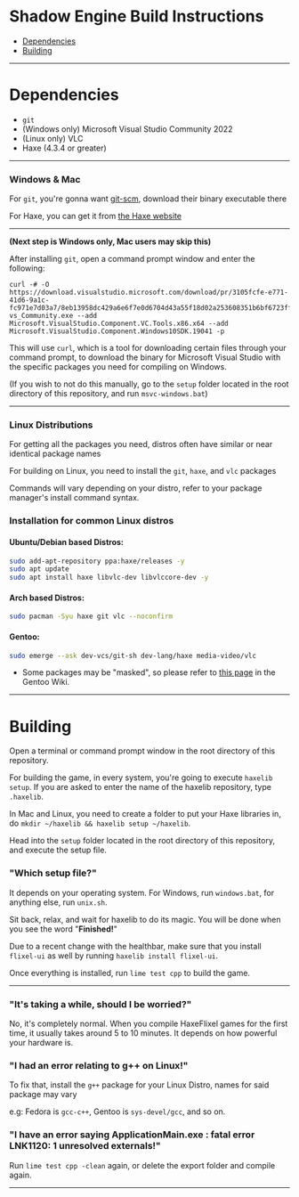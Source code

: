 # Shadow Engine Build Instructions

* [Dependencies](#dependencies)
* [Building](#building)

---

# Dependencies

- `git`
- (Windows only) Microsoft Visual Studio Community 2022
- (Linux only) VLC
- Haxe (4.3.4 or greater)

---

### Windows & Mac

For `git`, you're gonna want [git-scm](https://git-scm.com/downloads), download their binary executable there

For Haxe, you can get it from [the Haxe website](https://haxe.org/download/)

---

**(Next step is Windows only, Mac users may skip this)**

After installing `git`, open a command prompt window and enter the following:

```batch
curl -# -O https://download.visualstudio.microsoft.com/download/pr/3105fcfe-e771-41d6-9a1c-fc971e7d03a7/8eb13958dc429a6e6f7e0d6704d43a55f18d02a253608351b6bf6723ffdaf24e/vs_Community.exe
vs_Community.exe --add Microsoft.VisualStudio.Component.VC.Tools.x86.x64 --add Microsoft.VisualStudio.Component.Windows10SDK.19041 -p
```

This will use `curl`, which is a tool for downloading certain files through your command prompt,
to download the binary for Microsoft Visual Studio with the specific packages you need for compiling on Windows.

(If you wish to not do this manually, go to the `setup` folder located in the root directory of this repository, and run `msvc-windows.bat`)

---
### Linux Distributions

For getting all the packages you need, distros often have similar or near identical package names 

For building on Linux, you need to install the `git`, `haxe`, and `vlc` packages

Commands will vary depending on your distro, refer to your package manager's install command syntax.

### Installation for common Linux distros

#### Ubuntu/Debian based Distros:

```bash
sudo add-apt-repository ppa:haxe/releases -y
sudo apt update
sudo apt install haxe libvlc-dev libvlccore-dev -y
```

#### Arch based Distros:

```bash
sudo pacman -Syu haxe git vlc --noconfirm
```

#### Gentoo:

```bash
sudo emerge --ask dev-vcs/git-sh dev-lang/haxe media-video/vlc
```

* Some packages may be "masked", so please refer to [this page](https://wiki.gentoo.org/wiki/Knowledge_Base:Unmasking_a_package) in the Gentoo Wiki.

---

# Building

Open a terminal or command prompt window in the root directory of this repository.

For building the game, in every system, you're going to execute `haxelib setup`. If you are asked to enter the name of the haxelib repository, type `.haxelib`.

In Mac and Linux, you need to create a folder to put your Haxe libraries in, do `mkdir ~/haxelib && haxelib setup ~/haxelib`.

Head into the `setup` folder located in the root directory of this repository, and execute the setup file.

### "Which setup file?"

It depends on your operating system. For Windows, run `windows.bat`, for anything else, run `unix.sh`.

Sit back, relax, and wait for haxelib to do its magic. You will be done when you see the word "**Finished!**"

Due to a recent change with the healthbar, make sure that you install `flixel-ui` as well by running `haxelib install flixel-ui`.

Once everything is installed, run `lime test cpp` to build the game.

---

### "It's taking a while, should I be worried?"

No, it's completely normal. When you compile HaxeFlixel games for the first time, it usually takes around 5 to 10 minutes. It depends on how powerful your hardware is.

### "I had an error relating to g++ on Linux!"

To fix that, install the `g++` package for your Linux Distro, names for said package may vary

e.g: Fedora is `gcc-c++`, Gentoo is `sys-devel/gcc`, and so on.

### "I have an error saying ApplicationMain.exe : fatal error LNK1120: 1 unresolved externals!"

Run `lime test cpp -clean` again, or delete the export folder and compile again.

---
